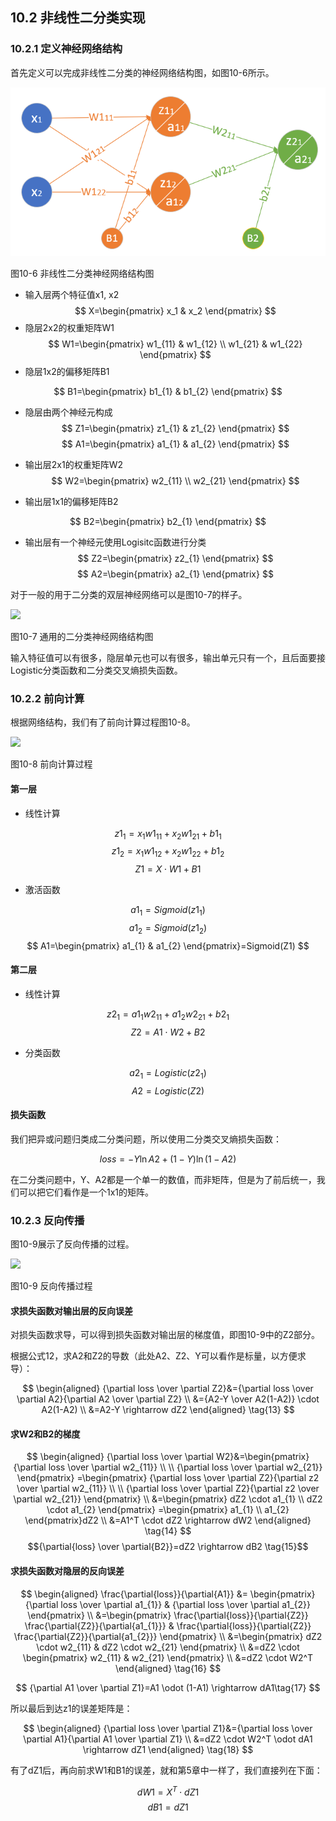 <!--Copyright © Microsoft Corporation. All rights reserved.
  适用于[License](https://github.com/Microsoft/ai-edu/blob/master/LICENSE.md)版权许可-->

## 10.2 非线性二分类实现

### 10.2.1 定义神经网络结构

首先定义可以完成非线性二分类的神经网络结构图，如图10-6所示。

<img src="../Images/10/xor_nn.png" />

图10-6 非线性二分类神经网络结构图

- 输入层两个特征值x1, x2
  $$
  X=\begin{pmatrix}
    x_1 & x_2
  \end{pmatrix}
  $$
- 隐层2x2的权重矩阵W1
$$
  W1=\begin{pmatrix}
    w1_{11} & w1_{12} \\
    w1_{21} & w1_{22} 
  \end{pmatrix}
$$
- 隐层1x2的偏移矩阵B1

$$
  B1=\begin{pmatrix}
    b1_{1} & b1_{2}
  \end{pmatrix}
$$

- 隐层由两个神经元构成
$$
Z1=\begin{pmatrix}
  z1_{1} & z1_{2}
\end{pmatrix}
$$
$$
A1=\begin{pmatrix}
  a1_{1} & a1_{2}
\end{pmatrix}
$$
- 输出层2x1的权重矩阵W2
$$
  W2=\begin{pmatrix}
    w2_{11} \\
    w2_{21}  
  \end{pmatrix}
$$

- 输出层1x1的偏移矩阵B2

$$
  B2=\begin{pmatrix}
    b2_{1}
  \end{pmatrix}
$$

- 输出层有一个神经元使用Logisitc函数进行分类
$$
  Z2=\begin{pmatrix}
    z2_{1}
  \end{pmatrix}
$$
$$
  A2=\begin{pmatrix}
    a2_{1}
  \end{pmatrix}
$$

对于一般的用于二分类的双层神经网络可以是图10-7的样子。

<img src="../Images/10/binary_classifier.png" width="600" ch="500" />

图10-7 通用的二分类神经网络结构图

输入特征值可以有很多，隐层单元也可以有很多，输出单元只有一个，且后面要接Logistic分类函数和二分类交叉熵损失函数。

### 10.2.2 前向计算

根据网络结构，我们有了前向计算过程图10-8。

<img src="../Images/10/binary_forward.png" />

图10-8 前向计算过程

#### 第一层

- 线性计算

$$
z1_{1} = x_{1} w1_{11} + x_{2} w1_{21} + b1_{1}
$$
$$
z1_{2} = x_{1} w1_{12} + x_{2} w1_{22} + b1_{2}
$$
$$
Z1 = X \cdot W1 + B1
$$

- 激活函数

$$
a1_{1} = Sigmoid(z1_{1})
$$
$$
a1_{2} = Sigmoid(z1_{2})
$$
$$
A1=\begin{pmatrix}
  a1_{1} & a1_{2}
\end{pmatrix}=Sigmoid(Z1)
$$

#### 第二层

- 线性计算

$$
z2_1 = a1_{1} w2_{11} + a1_{2} w2_{21} + b2_{1}
$$
$$
Z2 = A1 \cdot W2 + B2
$$

- 分类函数

$$a2_1 = Logistic(z2_1)$$
$$A2 = Logistic(Z2)$$

#### 损失函数

我们把异或问题归类成二分类问题，所以使用二分类交叉熵损失函数：

$$
loss = -Y \ln A2 + (1-Y) \ln (1-A2) \tag{12}
$$

在二分类问题中，Y、A2都是一个单一的数值，而非矩阵，但是为了前后统一，我们可以把它们看作是一个1x1的矩阵。

### 10.2.3 反向传播

图10-9展示了反向传播的过程。

<img src="../Images/10/binary_backward.png" />

图10-9 反向传播过程

#### 求损失函数对输出层的反向误差

对损失函数求导，可以得到损失函数对输出层的梯度值，即图10-9中的Z2部分。

根据公式12，求A2和Z2的导数（此处A2、Z2、Y可以看作是标量，以方便求导）：

$$
\begin{aligned}
{\partial loss \over \partial Z2}&={\partial loss \over \partial A2}{\partial A2 \over \partial Z2} \\
&={A2-Y \over A2(1-A2)} \cdot A2(1-A2) \\
&=A2-Y \rightarrow dZ2
\end{aligned}
\tag{13}
$$

#### 求W2和B2的梯度

$$
\begin{aligned}
{\partial loss \over \partial W2}&=\begin{pmatrix}
  {\partial loss \over \partial w2_{11}} \\
  \\
  {\partial loss \over \partial w2_{21}}
\end{pmatrix}
=\begin{pmatrix}
  {\partial loss \over \partial Z2}{\partial z2 \over \partial w2_{11}} \\
  \\
  {\partial loss \over \partial Z2}{\partial z2 \over \partial w2_{21}}
\end{pmatrix}
\\
&=\begin{pmatrix}
  dZ2 \cdot a1_{1} \\
  dZ2 \cdot a1_{2} 
\end{pmatrix}
=\begin{pmatrix}
  a1_{1} \\ a1_{2}
\end{pmatrix}dZ2
\\
&=A1^T \cdot dZ2 \rightarrow dW2  
\end{aligned}
\tag{14}
$$
$${\partial{loss} \over \partial{B2}}=dZ2 \rightarrow dB2 \tag{15}$$

#### 求损失函数对隐层的反向误差

$$
\begin{aligned}  
\frac{\partial{loss}}{\partial{A1}} &= \begin{pmatrix}
  {\partial loss \over \partial a1_{1}} & {\partial loss \over \partial a1_{2}} 
\end{pmatrix}
\\
&=\begin{pmatrix}
\frac{\partial{loss}}{\partial{Z2}} \frac{\partial{Z2}}{\partial{a1_{1}}} & \frac{\partial{loss}}{\partial{Z2}}  \frac{\partial{Z2}}{\partial{a1_{2}}}  
\end{pmatrix}
\\
&=\begin{pmatrix}
dZ2 \cdot w2_{11} & dZ2 \cdot w2_{21}
\end{pmatrix}
\\
&=dZ2 \cdot \begin{pmatrix}
  w2_{11} & w2_{21}
\end{pmatrix}
\\
&=dZ2 \cdot W2^T 
\end{aligned}
\tag{16}
$$

$$
{\partial A1 \over \partial Z1}=A1 \odot (1-A1) \rightarrow dA1\tag{17}
$$

所以最后到达z1的误差矩阵是：

$$
\begin{aligned}
{\partial loss \over \partial Z1}&={\partial loss \over \partial A1}{\partial A1 \over \partial Z1}
\\
&=dZ2 \cdot W2^T \odot dA1 \rightarrow dZ1 
\end{aligned}
\tag{18}
$$

有了dZ1后，再向前求W1和B1的误差，就和第5章中一样了，我们直接列在下面：

$$
dW1=X^T \cdot dZ1 \tag{19}
$$
$$
dB1=dZ1 \tag{20}
$$

